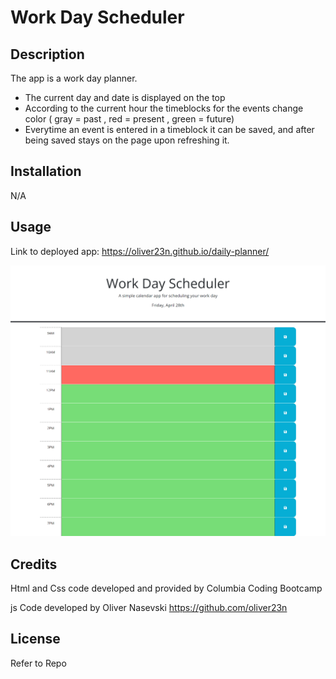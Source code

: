 # Work Day Scheduler

## Description

The app is a work day planner.
* The current day and date is displayed on the top
* According to the current hour the timeblocks for the events change color ( gray = past , red = present , green = future)
* Everytime an event is entered in a timeblock it can be saved,
and after being saved stays on the page upon refreshing it.

## Installation

N/A

## Usage

Link to deployed app: https://oliver23n.github.io/daily-planner/

![Screenshot preview of the app](./assets/images/screenshot.png)

## Credits

Html and Css code developed and provided by Columbia Coding Bootcamp

js Code developed by Oliver Nasevski
https://github.com/oliver23n



## License

Refer to Repo